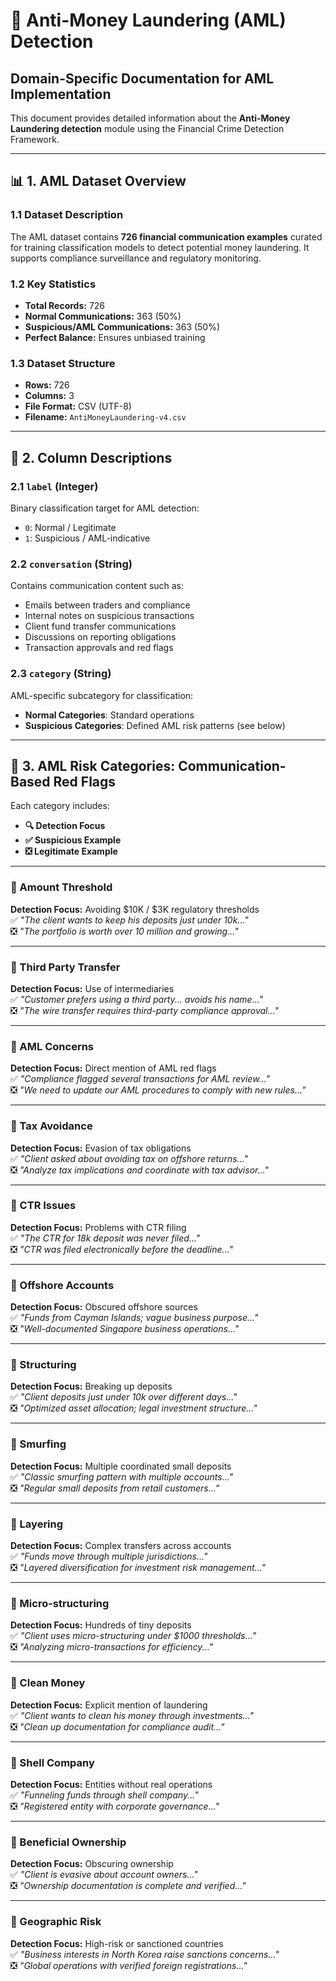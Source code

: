 # 🧾 Anti-Money Laundering (AML) Detection

## Domain-Specific Documentation for AML Implementation

This document provides detailed information about the **Anti-Money Laundering detection** module using the Financial Crime Detection Framework.

---

## 📊 1. AML Dataset Overview

### 1.1 Dataset Description

The AML dataset contains **726 financial communication examples** curated for training classification models to detect potential money laundering. It supports compliance surveillance and regulatory monitoring.

### 1.2 Key Statistics

- **Total Records:** 726  
- **Normal Communications:** 363 (50%)  
- **Suspicious/AML Communications:** 363 (50%)  
- **Perfect Balance:** Ensures unbiased training  

### 1.3 Dataset Structure

- **Rows:** 726  
- **Columns:** 3  
- **File Format:** CSV (UTF-8)  
- **Filename:** `AntiMoneyLaundering-v4.csv`  

---

## 📁 2. Column Descriptions

### 2.1 `label` (Integer)

Binary classification target for AML detection:

- `0`: Normal / Legitimate  
- `1`: Suspicious / AML-indicative  

### 2.2 `conversation` (String)

Contains communication content such as:

- Emails between traders and compliance  
- Internal notes on suspicious transactions  
- Client fund transfer communications  
- Discussions on reporting obligations  
- Transaction approvals and red flags  

### 2.3 `category` (String)

AML-specific subcategory for classification:

- **Normal Categories**: Standard operations  
- **Suspicious Categories**: Defined AML risk patterns (see below)  

---

## 🚨 3. AML Risk Categories: Communication-Based Red Flags

Each category includes:
- **🔍 Detection Focus**
- **✅ Suspicious Example**
- **❎ Legitimate Example**

---

### 🔹 Amount Threshold
**Detection Focus:** Avoiding $10K / $3K regulatory thresholds  
✅ _"The client wants to keep his deposits just under 10k..."_  
❎ _"The portfolio is worth over 10 million and growing..."_

---

### 🔹 Third Party Transfer  
**Detection Focus:** Use of intermediaries  
✅ _"Customer prefers using a third party... avoids his name..."_  
❎ _"The wire transfer requires third-party compliance approval..."_

---

### 🔹 AML Concerns  
**Detection Focus:** Direct mention of AML red flags  
✅ _"Compliance flagged several transactions for AML review..."_  
❎ _"We need to update our AML procedures to comply with new rules..."_

---

### 🔹 Tax Avoidance  
**Detection Focus:** Evasion of tax obligations  
✅ _"Client asked about avoiding tax on offshore returns..."_  
❎ _"Analyze tax implications and coordinate with tax advisor..."_

---

### 🔹 CTR Issues  
**Detection Focus:** Problems with CTR filing  
✅ _"The CTR for 18k deposit was never filed..."_  
❎ _"CTR was filed electronically before the deadline..."_

---

### 🔹 Offshore Accounts  
**Detection Focus:** Obscured offshore sources  
✅ _"Funds from Cayman Islands; vague business purpose..."_  
❎ _"Well-documented Singapore business operations..."_

---

### 🔹 Structuring  
**Detection Focus:** Breaking up deposits  
✅ _"Client deposits just under 10k over different days..."_  
❎ _"Optimized asset allocation; legal investment structure..."_

---

### 🔹 Smurfing  
**Detection Focus:** Multiple coordinated small deposits  
✅ _"Classic smurfing pattern with multiple accounts..."_  
❎ _"Regular small deposits from retail customers..."_

---

### 🔹 Layering  
**Detection Focus:** Complex transfers across accounts  
✅ _"Funds move through multiple jurisdictions..."_  
❎ _"Layered diversification for investment risk management..."_

---

### 🔹 Micro-structuring  
**Detection Focus:** Hundreds of tiny deposits  
✅ _"Client uses micro-structuring under $1000 thresholds..."_  
❎ _"Analyzing micro-transactions for efficiency..."_

---

### 🔹 Clean Money  
**Detection Focus:** Explicit mention of laundering  
✅ _"Client wants to clean his money through investments..."_  
❎ _"Clean up documentation for compliance audit..."_

---

### 🔹 Shell Company  
**Detection Focus:** Entities without real operations  
✅ _"Funneling funds through shell company..."_  
❎ _"Registered entity with corporate governance..."_

---

### 🔹 Beneficial Ownership  
**Detection Focus:** Obscuring ownership  
✅ _"Client is evasive about account owners..."_  
❎ _"Ownership documentation is complete and verified..."_

---

### 🔹 Geographic Risk  
**Detection Focus:** High-risk or sanctioned countries  
✅ _"Business interests in North Korea raise sanctions concerns..."_  
❎ _"Global operations with verified foreign registrations..."_  
